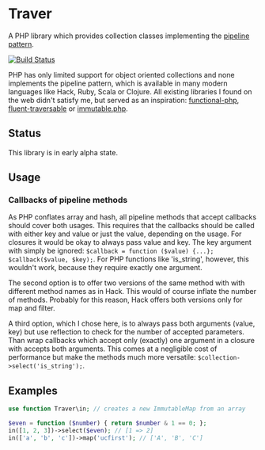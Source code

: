 # Traver

A PHP library which provides collection classes implementing the [pipeline pattern](http://martinfowler.com/articles/collection-pipeline).

[![Build Status](https://img.shields.io/travis/hoesler/traver/master.svg?style=flat-square)](https://travis-ci.org/PHP-DI/PHP-DI)

PHP has only limited support for object oriented collections and none implements the pipeline pattern, which is available in many modern languages like Hack, Ruby, Scala or Clojure. All existing libraries I found on the web didn't satisfy me, but served as an inspiration: [functional-php](https://github.com/lstrojny/functional-php), [fluent-traversable](https://github.com/psliwa/fluent-traversable) or [immutable.php](https://github.com/jkoudys/immutable.php).

## Status
This library is in early alpha state.

## Usage
### Callbacks of pipeline methods
As PHP conflates array and hash, all pipeline methods that accept callbacks should cover both usages. This requires that the callbacks should be called with either key and value or just the value, depending on the usage. For closures it would be okay to always pass value and key. The key argument with simply be ignored: `$callback = function ($value) {...}; $callback($value, $key);`. For PHP functions like 'is_string', however, this wouldn't work, because they require exactly one argument.

The second option is to offer two versions of the same method with with different method names as in Hack. This would of course inflate the number of methods. Probably for this reason, Hack offers both versions only for map and filter.

A third option, which I chose here, is to always pass both arguments (value, key) but use reflection to check for the number of accepted parameters. Than wrap callbacks which accept only (exactly) one argument in a closure with accepts both arguments. This comes at a negligible cost of performance but make the methods much more versatile:
`$collection->select('is_string');`.

## Examples
```php
use function Traver\in; // creates a new ImmutableMap from an array

$even = function ($number) { return $number & 1 == 0; };
in([1, 2, 3])->select($even); // [1 => 2]
in(['a', 'b', 'c'])->map('ucfirst'); // ['A', 'B', 'C']
```
